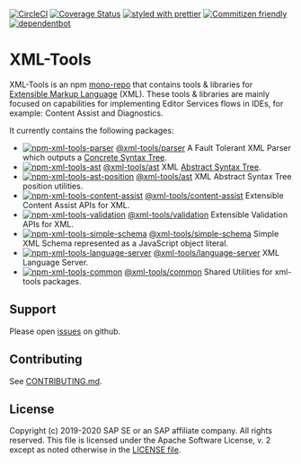 [![CircleCI](https://circleci.com/gh/SAP/xml-tools.svg?style=svg)](https://circleci.com/gh/SAP/xml-tools)
[![Coverage Status](https://coveralls.io/repos/github/SAP/xml-tools/badge.svg?branch=master)](https://coveralls.io/github/SAP/xml-tools?branch=master)
[![styled with prettier](https://img.shields.io/badge/styled_with-prettier-ff69b4.svg)](https://github.com/prettier/prettier)
[![Commitizen friendly](https://img.shields.io/badge/commitizen-friendly-brightgreen.svg)](http://commitizen.github.io/cz-cli/)
[![dependentbot](https://api.dependabot.com/badges/status?host=github&repo=SAP/xml-tools)](https://dependabot.com/)

# XML-Tools

XML-Tools is an npm [mono-repo][mono-repo] that contains tools & libraries for [Extensible Markup Language][xml] (XML).
These tools & libraries are mainly focused on capabilities for implementing Editor Services flows in IDEs, for example:
Content Assist and Diagnostics.

It currently contains the following packages:

- [![npm-xml-tools-parser][npm-xml-tools-parser-image]][npm-xml-tools-parser-url] [@xml-tools/parser](./packages/parser) A Fault Tolerant XML Parser which outputs a [Concrete Syntax Tree][cst].
- [![npm-xml-tools-ast][npm-xml-tools-ast-image]][npm-xml-tools-ast-url] [@xml-tools/ast](./packages/ast) XML [Abstract Syntax Tree][ast].
- [![npm-xml-tools-ast-position][npm-xml-tools-ast-position-image]][npm-xml-tools-ast-position-url] [@xml-tools/ast](./packages/ast-position) XML Abstract Syntax Tree position utilities.
- [![npm-xml-tools-content-assist][npm-xml-tools-content-assist-image]][npm-xml-tools-content-assist-url] [@xml-tools/content-assist](./packages/content-assist) Extensible Content Assist APIs for XML.
- [![npm-xml-tools-validation][npm-xml-tools-validation-image]][npm-xml-tools-validation-url] [@xml-tools/validation](./packages/validation) Extensible Validation APIs for XML.
- [![npm-xml-tools-simple-schema][npm-xml-tools-simple-schema-image]][npm-xml-tools-simple-schema-url] [@xml-tools/simple-schema](./packages/simple-schema) Simple XML Schema represented as a JavaScript object literal.
- [![npm-xml-tools-language-server][npm-xml-tools-language-server-image]][npm-xml-tools-language-server-url] [@xml-tools/language-server](./packages/language-server) XML Language Server.
- [![npm-xml-tools-common][npm-xml-tools-common-image]][npm-xml-tools-common-url] [@xml-tools/common](./packages/common) Shared Utilities for xml-tools packages.

[npm-xml-tools-parser-image]: https://img.shields.io/npm/v/@xml-tools/parser.svg
[npm-xml-tools-parser-url]: https://www.npmjs.com/package/@xml-tools/parser
[npm-xml-tools-ast-image]: https://img.shields.io/npm/v/@xml-tools/ast.svg
[npm-xml-tools-ast-url]: https://www.npmjs.com/package/@xml-tools/ast
[npm-xml-tools-ast-position-image]: https://img.shields.io/npm/v/@xml-tools/ast-position.svg
[npm-xml-tools-ast-position-url]: https://www.npmjs.com/package/@xml-tools/ast-position
[npm-xml-tools-content-assist-image]: https://img.shields.io/npm/v/@xml-tools/content-assist.svg
[npm-xml-tools-content-assist-url]: https://www.npmjs.com/package/@xml-tools/content-assist
[npm-xml-tools-validation-image]: https://img.shields.io/npm/v/@xml-tools/validation.svg
[npm-xml-tools-validation-url]: https://www.npmjs.com/package/@xml-tools/validation
[npm-xml-tools-simple-schema-image]: https://img.shields.io/npm/v/@xml-tools/simple-schema.svg
[npm-xml-tools-simple-schema-url]: https://www.npmjs.com/package/@xml-tools/simple-schema
[npm-xml-tools-language-server-image]: https://img.shields.io/npm/v/@xml-tools/language-server.svg
[npm-xml-tools-language-server-url]: https://www.npmjs.com/package/@xml-tools/language-server
[npm-xml-tools-common-image]: https://img.shields.io/npm/v/@xml-tools/common.svg
[npm-xml-tools-common-url]: https://www.npmjs.com/package/@xml-tools/common

## Support

Please open [issues](https://github.com/SAP/xml-tools/issues) on github.

## Contributing

See [CONTRIBUTING.md](./CONTRIBUTING.md).

## License

Copyright (c) 2019-2020 SAP SE or an SAP affiliate company. All rights reserved.
This file is licensed under the Apache Software License, v. 2 except as noted otherwise in the [LICENSE file](./LICENSE).

[mono-repo]: https://github.com/babel/babel/blob/master/doc/design/monorepo.md
[xml]: https://github.com/babel/babel/blob/master/doc/design/monorepo.md
[ast]: https://en.wikipedia.org/wiki/Abstract_syntax_tree
[cst]: https://en.wikipedia.org/wiki/Parse_tree
